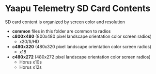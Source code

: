 # Yaapu Telemetry SD Card Contents

SD card content is organized by screen color and resolution

- **common** files in this folder are common to radios
- **c800x480** (800x480 pixel landscape orientation color screen radios)
    - x20/S/HD
- **c480x320** (480x320 pixel landscape orientation color screen radios)
    - x18
- **c480x272** (480x272 pixel landscape orientation color screen radios)
    - Horus x10s
    - Horus x12s
